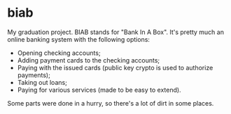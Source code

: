 # biab
My graduation project. BIAB stands for "Bank In A Box". It's pretty much an online banking system with the following options:
- Opening checking accounts;
- Adding payment cards to the checking accounts;
- Paying with the issued cards (public key crypto is used to authorize payments);
- Taking out loans;
- Paying for various services (made to be easy to extend).

Some parts were done in a hurry, so there's a lot of dirt in some places.

